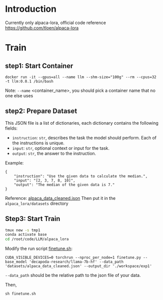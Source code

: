 # Introduction
Currently only alpaca-lora, official code reference https://github.com/tloen/alpaca-lora

# Train

## step1: Start Container
`docker run -it --gpus=all --name llm --shm-size="100g" --rm --cpus=32 -t llm:0.0.1 /bin/bash`

Note: `--name` <container_name>, you should pick a container name that no one else uses

## step2: Prepare Dataset
This JSON file is a list of dictionaries, each dictionary contains the following fields:
- `instruction`: `str`, describes the task the model should perform. Each of the instructions is unique.
- `input`: `str`, optional context or input for the task.
- `output`: `str`, the answer to the instruction.

Example:
```
{
    "instruction": "Use the given data to calculate the median.",
    "input": "[2, 3, 7, 8, 10]",
    "output": "The median of the given data is 7."
}
```
Reference: [alpaca_data_cleaned.json](alpaca_lora%2Fdatasets%2Falpaca_data_cleaned.json)
Then put it in the `alpaca_lora/datasets` directory

## Step3: Start Train
```bash
tmux new -s tmp1
conda activate base
cd /root/code/LLM/alpaca_lora
```


Modify the run script [finetune.sh](alpaca_lora%2Ffinetune.sh):

```
CUDA_VISIBLE_DEVICES=0 torchrun --nproc_per_node=1 finetune.py --base_model 'decapoda-research/llama-7b-hf' --data_path 'datasets/alpaca_data_cleaned.json' --output_dir './workspace/exp1'
```

`--data_path` should be the relative path to the json file of your data.

Then,

`sh finetune.sh`